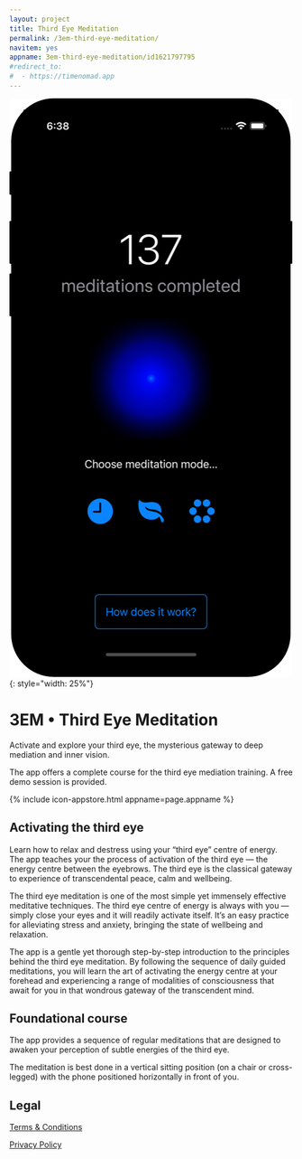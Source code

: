 ```yaml
---
layout: project
title: Third Eye Meditation
permalink: /3em-third-eye-meditation/
navitem: yes
appname: 3em-third-eye-meditation/id1621797795
#redirect_to:
#  - https://timenomad.app
---
```


![Third Eye Meditation app](/images/simply-guided-meditations-home-iphone.png "3EM • Third Eye Meditation app"){: style="width: 25%"}

# 3EM • Third Eye Meditation

Activate and explore your third eye, the mysterious gateway to deep mediation and inner vision.

The app offers a complete course for the third eye mediation training. A free demo session is provided.

{% include icon-appstore.html appname=page.appname %}

## Activating the third eye

Learn how to relax and destress using your “third eye” centre of energy. The app teaches your the process of activation of the third eye — the energy centre between the eyebrows. The third eye is the classical gateway to experience of transcendental peace, calm and wellbeing.

The third eye meditation is one of the most simple yet immensely effective meditative techniques. The third eye centre of energy is always with you — simply close your eyes and it will readily activate itself. It’s an easy practice for alleviating stress and anxiety, bringing the state of wellbeing and relaxation.

The app is a gentle yet thorough step-by-step introduction to the principles behind the third eye meditation. By following the sequence of daily guided meditations, you will learn the art of activating the energy centre at your forehead and experiencing a range of modalities of consciousness that await for you in that wondrous gateway of the transcendent mind.

## Foundational course

The app provides a sequence of regular meditations that are designed to awaken your perception of subtle energies of the third eye.

The meditation is best done in a vertical sitting position (on a chair or cross-legged) with the phone positioned horizontally in front of you.

## Legal

[Terms & Conditions](/3em-third-eye-meditation/tos)

[Privacy Policy](/3em-third-eye-meditation/privacy)
